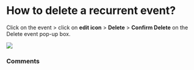 # How to delete a recurrent event?

<p class="no-margin">Click on the event &gt; click on <b>edit icon</b> &gt; <b>Delete</b> &gt; <b>Confirm Delete</b> on the Delete event pop-up box.</p>
<p class="no-margin"></p>
<div class="intercom-container"><img src="/assets/img/teams-pro/image_159.png"></div>

### Comments
<Comments />
